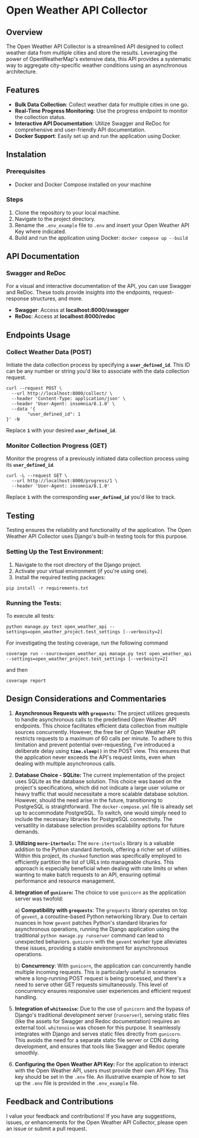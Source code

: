 # Open Weather API Collector

## Overview

The Open Weather API Collector is a streamlined API designed to collect weather data from multiple cities and store the results. Leveraging the power of OpenWeatherMap's extensive data, this API provides a systematic way to aggregate city-specific weather conditions using an asynchronous architecture.

## Features

* **Bulk Data Collection**: Collect weather data for multiple cities in one go.
* **Real-Time Progress Monitoring**: Use the progress endpoint to monitor the collection status.
* **Interactive API Documentation**: Utilize Swagger and ReDoc for comprehensive and user-friendly API documentation.
* **Docker Support**: Easily set up and run the application using Docker.

## Instalation

### Prerequisites

* Docker and Docker Compose installed on your machine 

### Steps

1. Clone the repository to your local machine.
2. Navigate to the project directory.
3. Rename the `.env_example` file to `.env` and insert your Open Weather API Key where indicated.
4. Build and run the application using Docker:
```docker compose up --build```

## API Documentation

### Swagger and ReDoc

For a visual and interactive documentation of the API, you can use Swagger and ReDoc. These tools provide insights into the endpoints, request-response structures, and more.

* **Swagger**: Access at **localhost:8000/swagger**
* **ReDoc**: Access at **localhost:8000/redoc**

## Endpoints Usage

### Collect Weather Data (POST)

Initiate the data collection process by specifying a **`user_defined_id`**. This ID can be any number or string you'd like to associate with the data collection request.

```
curl --request POST \
  --url http://localhost:8000/collect/ \
  --header 'Content-Type: application/json' \
  --header 'User-Agent: insomnia/8.1.0' \
  --data '{
        "user_defined_id": 1
}' -N
```

Replace **`1`** with your desired **`user_defined_id`**.

### Monitor Collection Progress (GET)

Monitor the progress of a previously initiated data collection process using its **`user_defined_id`**.

```
curl -L --request GET \
  --url http://localhost:8000/progress/1 \
  --header 'User-Agent: insomnia/8.1.0'
```

Replace **`1`** with the corresponding **`user_defined_id`** you'd like to track.

## Testing 

Testing ensures the reliability and functionality of the application. The Open Weather API Collector uses Django's built-in testing tools for this purpose.

### Setting Up the Test Environment:

1. Navigate to the root directory of the Django project.
2. Activate your virtual environment (if you're using one).
3. Install the required testing packages:
```
pip install -r requirements.txt
```

### Running the Tests:

To execute all tests:
```
python manage.py test open_weather_api --settings=open_weather_project.test_settings [--verbosity=2]
```

For investigating the testing coverage, run the following command
```
coverage run --source=open_weather_api manage.py test open_weather_api --settings=open_weather_project.test_settings [--verbosity=2]
```
and then
```
coverage report
```

## Design Considerations and Commentaries

1. **Asynchronous Requests with **`grequests`**:** 
The project utilizes grequests to handle asynchronous calls to the predefined Open Weather API endpoints. This choice facilitates efficient data collection from multiple sources concurrently. However, the free tier of Open Weather API restricts requests to a maximum of 60 calls per minute. To adhere to this limitation and prevent potential over-requesting, I've introduced a deliberate delay using **`time.sleep()`** in the POST view. This ensures that the application never exceeds the API's request limits, even when dealing with multiple asynchronous calls. 

2. **Database Choice - SQLite:**
The current implementation of the project uses SQLite as the database solution. This choice was based on the project's specifications, which did not indicate a large user volume or heavy traffic that would necessitate a more scalable database solution. However, should the need arise in the future, transitioning to PostgreSQL is straightforward. The `docker-compose.yml` file is already set up to accommodate PostgreSQL. To switch, one would simply need to include the necessary libraries for PostgreSQL connectivity. The versatility in database selection provides scalability options for future demands.

3. **Utilizing `more-itertools`:** 
   The `more-itertools` library is a valuable addition to the Python standard itertools, offering a richer set of utilities. Within this project, its `chunked` function was specifically employed to efficiently partition the list of URLs into manageable chunks. This approach is especially beneficial when dealing with rate limits or when wanting to make batch requests to an API, ensuring optimal performance and resource management.

4. **Integration of `gunicorn`:** 
   The choice to use `gunicorn` as the application server was twofold:
   
   a) **Compatibility with `grequests`**: The `grequests` library operates on top of `gevent`, a coroutine-based Python networking library. Due to certain nuances in how `gevent` patches Python's standard libraries for asynchronous operations, running the Django application using the traditional `python manage.py runserver` command can lead to unexpected behaviors. `gunicorn` with the `gevent` worker type alleviates these issues, providing a stable environment for asynchronous operations.
   
   b) **Concurrency**: With `gunicorn`, the application can concurrently handle multiple incoming requests. This is particularly useful in scenarios where a long-running POST request is being processed, and there's a need to serve other GET requests simultaneously. This level of concurrency ensures responsive user experiences and efficient request handling.

5. **Integration of `whitenoise`:** 
   Due to the use of `gunicorn` and the bypass of Django's traditional development server (`runserver`), serving static files (like the assets for Swagger and Redoc documentation) requires an external tool. `whitenoise` was chosen for this purpose. It seamlessly integrates with Django and serves static files directly from `gunicorn`. This avoids the need for a separate static file server or CDN during development, and ensures that tools like Swagger and Redoc operate smoothly.

6. **Configuring the Open Weather API Key:**
For the application to interact with the Open Weather API, users must provide their own API Key. This key should be set in the `.env` file. An illustrative example of how to set up the `.env` file is provided in the `.env_example` file.


## Feedback and Contributions

I value your feedback and contributions! If you have any suggestions, issues, or enhancements for the Open Weather API Collector, please open an issue or submit a pull request.
